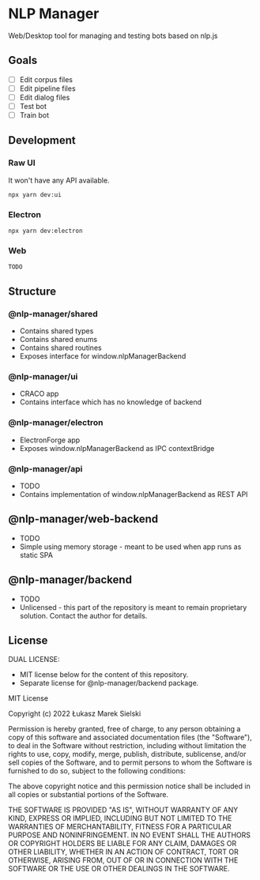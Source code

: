 # NLP Manager

Web/Desktop tool for managing and testing bots based on nlp.js

## Goals

 - [ ] Edit corpus files
 - [ ] Edit pipeline files
 - [ ] Edit dialog files
 - [ ] Test bot
 - [ ] Train bot

## Development

### Raw UI

It won't have any API available.

```
npx yarn dev:ui
```

### Electron

```
npx yarn dev:electron
```

### Web

```
TODO
```

## Structure

### @nlp-manager/shared

 * Contains shared types
 * Contains shared enums
 * Contains shared routines
 * Exposes interface for window.nlpManagerBackend

### @nlp-manager/ui

 * CRACO app
 * Contains interface which has no knowledge of backend 

### @nlp-manager/electron

 * ElectronForge app
 * Exposes window.nlpManagerBackend as IPC contextBridge

### @nlp-manager/api

 * TODO
 * Contains implementation of window.nlpManagerBackend as REST API

## @nlp-manager/web-backend

 * TODO
 * Simple using memory storage - meant to be used when app runs as static SPA

## @nlp-manager/backend

 * TODO
 * Unlicensed - this part of the repository is meant to remain proprietary solution. Contact the author for details.

## License

DUAL LICENSE:

 * MIT license below for the content of this repository.
 * Separate license for @nlp-manager/backend package.

MIT License

Copyright (c) 2022 Łukasz Marek Sielski

Permission is hereby granted, free of charge, to any person obtaining a copy
of this software and associated documentation files (the "Software"), to deal
in the Software without restriction, including without limitation the rights
to use, copy, modify, merge, publish, distribute, sublicense, and/or sell
copies of the Software, and to permit persons to whom the Software is
furnished to do so, subject to the following conditions:

The above copyright notice and this permission notice shall be included in all
copies or substantial portions of the Software.

THE SOFTWARE IS PROVIDED "AS IS", WITHOUT WARRANTY OF ANY KIND, EXPRESS OR
IMPLIED, INCLUDING BUT NOT LIMITED TO THE WARRANTIES OF MERCHANTABILITY,
FITNESS FOR A PARTICULAR PURPOSE AND NONINFRINGEMENT. IN NO EVENT SHALL THE
AUTHORS OR COPYRIGHT HOLDERS BE LIABLE FOR ANY CLAIM, DAMAGES OR OTHER
LIABILITY, WHETHER IN AN ACTION OF CONTRACT, TORT OR OTHERWISE, ARISING FROM,
OUT OF OR IN CONNECTION WITH THE SOFTWARE OR THE USE OR OTHER DEALINGS IN THE
SOFTWARE.
